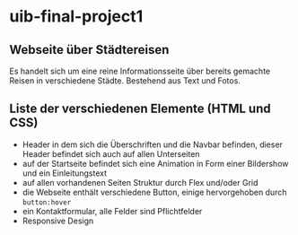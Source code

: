 # uib-final-project1

## Webseite über Städtereisen

Es handelt sich um eine reine Informationsseite über bereits gemachte Reisen in verschiedene Städte. Bestehend aus Text und Fotos.

## Liste der verschiedenen Elemente (HTML und CSS)
* Header in dem sich die Überschriften und die Navbar befinden, dieser Header befindet sich auch auf allen Unterseiten
* auf der Startseite befindet sich eine Animation in Form einer Bildershow und ein Einleitungstext
* auf allen vorhandenen Seiten Struktur durch Flex und/oder Grid
* die Webseite enthält verschiedene Button, einige hervorgehoben durch ```button:hover```
* ein Kontaktformular, alle Felder sind Pflichtfelder
* Responsive Design 



